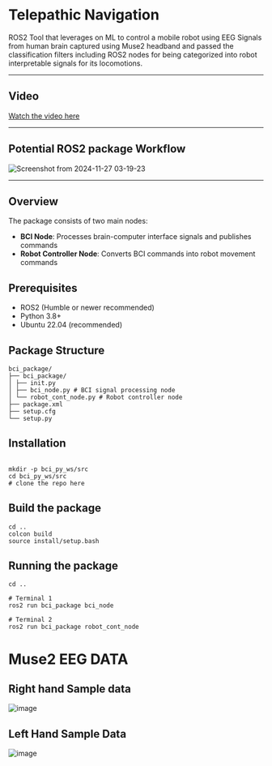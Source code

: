 # Telepathic Navigation
ROS2 Tool that leverages on ML to control a mobile robot using EEG Signals from human brain captured using Muse2 headband and passed the classification filters including ROS2 nodes for being categorized into robot interpretable signals for its locomotions. 

---
## Video

[Watch the video here](https://drive.google.com/file/d/11Xi9w9rxSH7TQ3aWLNLaZWAVFkjOsF50/view?usp=sharing)

---

## Potential ROS2 package Workflow

![Screenshot from 2024-11-27 03-19-23](https://github.com/user-attachments/assets/e3f2f6b0-fd9d-4392-9f0f-13c6598b5c43)

---

## Overview

The package consists of two main nodes:
- **BCI Node**: Processes brain-computer interface signals and publishes commands
- **Robot Controller Node**: Converts BCI commands into robot movement commands

## Prerequisites

- ROS2 (Humble or newer recommended)
- Python 3.8+
- Ubuntu 22.04 (recommended)

## Package Structure
```
bci_package/
├── bci_package/
│ ├── init.py
│ ├── bci_node.py # BCI signal processing node
│ └── robot_cont_node.py # Robot controller node
├── package.xml
├── setup.cfg
└── setup.py
```

## Installation

```

mkdir -p bci_py_ws/src
cd bci_py_ws/src
# clone the repo here

```
## Build the package

```
cd ..
colcon build
source install/setup.bash
```
## Running the package

```
cd ..

# Terminal 1
ros2 run bci_package bci_node

# Terminal 2
ros2 run bci_package robot_cont_node

```

# Muse2 EEG DATA

## Right hand Sample data
![image](https://github.com/user-attachments/assets/51246e3d-29a7-4829-9b88-26f35c698826)

## Left Hand Sample Data
![image](https://github.com/user-attachments/assets/e3ef8de6-65ec-4b8d-b6c2-66e1d30c2418)
